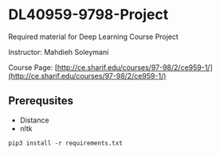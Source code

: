 # DL40959-9798-Project
Required material for Deep Learning Course Project

Instructor: Mahdieh Soleymani

Course Page: [http://ce.sharif.edu/courses/97-98/2/ce959-1/](http://ce.sharif.edu/courses/97-98/2/ce959-1/)

## Prerequsites
* Distance
* nltk

```
pip3 install -r requirements.txt
```
